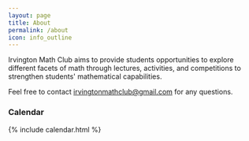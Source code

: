 ```yaml
---
layout: page
title: About
permalink: /about
icon: info_outline
---
```


Irvington Math Club aims to provide students opportunities to explore different facets of math through lectures, activities, and competitions to strengthen students' mathematical capabilities.


Feel free to contact irvingtonmathclub@gmail.com for any questions.

### Calendar

{% include calendar.html %}
